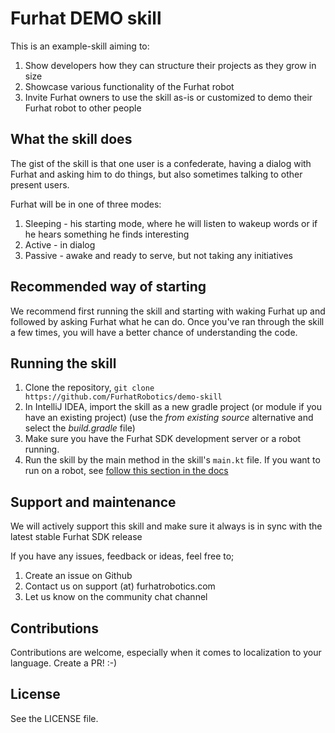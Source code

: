 # Furhat DEMO skill

This is an example-skill aiming to:

1. Show developers how they can structure their projects as they grow in size
2. Showcase various functionality of the Furhat robot
3. Invite Furhat owners to use the skill as-is or customized to demo their Furhat robot to other people

## What the skill does

The gist of the skill is that one user is a confederate, having a dialog with Furhat and asking him to do things, but also sometimes talking to other present users. 

Furhat will be in one of three modes:

1. Sleeping - his starting mode, where he will listen to wakeup words or if he hears something he finds interesting
2. Active - in dialog
3. Passive - awake and ready to serve, but not taking any initiatives

## Recommended way of starting

We recommend first running the skill and starting with waking Furhat up and followed by asking Furhat what he can do. Once you've ran through the skill a few times, you will have a better chance of understanding the code.

## Running the skill

1. Clone the repository, `git clone https://github.com/FurhatRobotics/demo-skill`
2. In IntelliJ IDEA, import the skill as a new gradle project (or module if you have an existing project) (use the _from existing source_ alternative and select the _build.gradle_ file)
3. Make sure you have the Furhat SDK development server or a robot running.
4. Run the skill by the main method in the skill's `main.kt` file. If you want to run on a robot, see [follow this section in the docs](https://docs.furhat.io/skills/#running-a-skill-on-a-robot)

## Support and maintenance

We will actively support this skill and make sure it always is in sync with the latest stable Furhat SDK release

If you have any issues, feedback or ideas, feel free to;

1. Create an issue on Github
2. Contact us on support (at) furhatrobotics.com
3. Let us know on the community chat channel

## Contributions

Contributions are welcome, especially when it comes to localization to your language. Create a PR! :-)

## License

See the LICENSE file.
